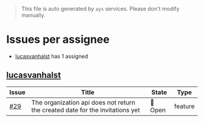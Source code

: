 > This file is auto generated by `ays` services. Please don't modify manually.

# Issues per assignee
- [lucasvanhalst](#lucasvanhalst) has 1 assigned



## [lucasvanhalst](https://github.com/lucasvanhalst)

|Issue|Title|State|Type|
|-----|-----|-----|----|
|[#29](https://github.com/itsyouonline/identityserver/issues/29)|The organization api does not return the created date for the invitations yet|:red_circle: Open|feature|

